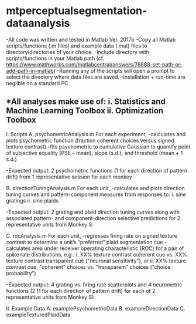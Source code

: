 # mtperceptualsegmentation-dataanalysis
-All code was written and tested in Matlab Ver. 2017b
-Copy all Matlab scripts/functions (.m files) and example data (.mat) files to directory/directories of your choice.
-Include directory with scripts/functions in your Matlab path 
(cf. https://www.mathworks.com/matlabcentral/answers/78888-set-path-or-add-path-in-matlab)
-Running any of the scripts will open a prompt to select the directory where data files are saved.
-Installation + run-time are neglible on a standard PC

*All analyses make use of:
i. Statistics and Machine Learning Toolbox
ii. Optimization Toolbox
---------------------------------------
I. Scripts
A. psychometricAnalysis.m
For each experiment,
-calculates and plots psychometric function (fraction coherent choices versus signed texture contrast)
-fits psychometric to cumulative Gaussian to quantify point of subjective equality (PSE – mean), slope (s.d.), and threshold (mean + 1 s.d.)

-Expected output: 2 psychometric functions (1 for each direction of pattern drift) from 1 representative session for each monkey

B. directionTuningAnalysis.m
For each unit,
-calculates and plots direction tuning curves and pattern-component measures from responses to:
i. sine gratings
ii. sine plaids

-Expected output: 2 grating and plaid direction tuning curves along with associated pattern- and component-direction selective predictions for 2 representative units from Monkey S

C. rocAnalysis.m
For each unit,
-regresses firing rate on signed texture contrast to determine a unit’s “preferred” plaid segmentation cue
-calculates area under receiver operating characteristic (ROC) for a pair of spike rate distributions, e.g.:
i. XX% texture contrast coherent cue vs. XX% texture contrast transparent cue ("neuronal sensitivity"), or
ii. XX% texture contrast cue, "coherent" choices vs. "transparent" choices ("choice probability")

-Expected output: 4 grating vs. firing rate scatterplots and 4 neurometric functions (2 (1 for each direction of pattern drift) for each of 2 representative units from Monkey S)

II. Example Data
A. examplePsychometricData
B. exampleDirectionData
C. exampleTexturedPlaidData


